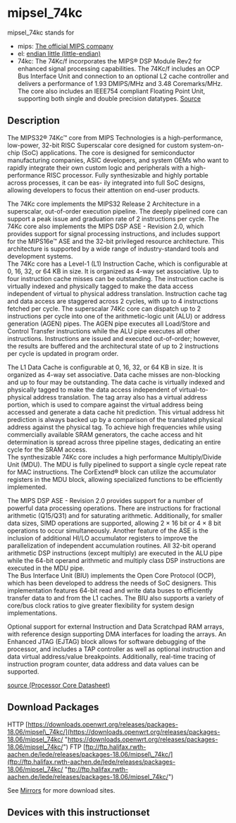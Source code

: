 # mipsel\_74kc

mipsel\_74kc stands for

- mips: [The official MIPS company](https://www.mips.com/ "https://www.mips.com/")
- el: [endian little (little-endian)](https://www.linux-mips.org/wiki/Endianness "https://www.linux-mips.org/wiki/Endianness")
- 74kc: The 74Kc/f incorporates the MIPS® DSP Module Rev2 for enhanced signal processing capabilities. The 74Kc/f includes an OCP Bus Interface Unit and connection to an optional L2 cache controller and delivers a performance of 1.93 DMIPS/MHz and 3.48 Coremarks/MHz. The core also includes an IEEE754 compliant Floating Point Unit, supporting both single and double precision datatypes. [Source](https://www.mips.com/products/classic/ "https://www.mips.com/products/classic/")

## Description

The MIPS32® 74Kc™ core from MIPS Technologies is a high-performance, low-power, 32-bit RISC Superscalar core designed for custom system-on-chip (SoC) applications. The core is designed for semiconductor manufacturing companies, ASIC developers, and system OEMs who want to rapidly integrate their own custom logic and peripherals with a high-performance RISC processor. Fully synthesizable and highly portable across processes, it can be eas- ily integrated into full SoC designs, allowing developers to focus their attention on end-user products.

The 74Kc core implements the MIPS32 Release 2 Architecture in a superscalar, out-of-order execution pipeline. The deeply pipelined core can support a peak issue and graduation rate of 2 instructions per cycle. The 74Kc core also implements the MIPS DSP ASE - Revision 2.0, which provides support for signal processing instructions, and includes support for the MIPS16e™ ASE and the 32-bit privileged resource architecture. This architecture is supported by a wide range of industry-standard tools and development systems.  
The 74Kc core has a Level-1 (L1) Instruction Cache, which is configurable at 0, 16, 32, or 64 KB in size. It is organized as 4-way set associative. Up to four instruction cache misses can be outstanding. The instruction cache is virtually indexed and physically tagged to make the data access independent of virtual to physical address translation. Instruction cache tag and data access are staggered across 2 cycles, with up to 4 instructions fetched per cycle. The superscalar 74Kc core can dispatch up to 2 instructions per cycle into one of the arithmetic-logic unit (ALU) or address generation (AGEN) pipes. The AGEN pipe executes all Load/Store and Control Transfer instructions while the ALU pipe executes all other instructions. Instructions are issued and executed out-of-order; however, the results are buffered and the architectural state of up to 2 instructions per cycle is updated in program order.

The L1 Data Cache is configurable at 0, 16, 32, or 64 KB in size. It is organized as 4-way set associative. Data cache misses are non-blocking and up to four may be outstanding. The data cache is virtually indexed and physically tagged to make the data access independent of virtual-to-physical address translation. The tag array also has a virtual address portion, which is used to compare against the virtual address being accessed and generate a data cache hit prediction. This virtual address hit prediction is always backed up by a comparison of the translated physical address against the physical tag. To achieve high frequencies while using commercially available SRAM generators, the cache access and hit determination is spread across three pipeline stages, dedicating an entire cycle for the SRAM access.  
The synthesizable 74Kc core includes a high performance Multiply/Divide Unit (MDU). The MDU is fully pipelined to support a single cycle repeat rate for MAC instructions. The CorExtend® block can utilize the accumulator registers in the MDU block, allowing specialized functions to be efficiently implemented.

The MIPS DSP ASE - Revision 2.0 provides support for a number of powerful data processing operations. There are instructions for fractional arithmetic (Q15/Q31) and for saturating arithmetic. Additionally, for smaller data sizes, SIMD operations are supported, allowing 2 × 16 bit or 4 × 8 bit operations to occur simultaneously. Another feature of the ASE is the inclusion of additional HI/LO accumulator registers to improve the parallelization of independent accumulation routines. All 32-bit operand arithmetic DSP instructions (except multiply) are executed in the ALU pipe while the 64-bit operand arithmetic and multiply class DSP instructions are executed in the MDU pipe.  
The Bus Interface Unit (BIU) implements the Open Core Protocol (OCP), which has been developed to address the needs of SoC designers. This implementation features 64-bit read and write data buses to efficiently transfer data to and from the L1 caches. The BIU also supports a variety of core/bus clock ratios to give greater flexibility for system design implementations.

Optional support for external Instruction and Data Scratchpad RAM arrays, with reference design supporting DMA interfaces for loading the arrays. An Enhanced JTAG (EJTAG) block allows for software debugging of the processor, and includes a TAP controller as well as optional instruction and data virtual address/value breakpoints. Additionally, real-time tracing of instruction program counter, data address and data values can be supported.

[source (Processor Core Datasheet)](https://people.freebsd.org/~adrian/mips/MD00496-2B-74KC-DTS-01.07.pdf "https://people.freebsd.org/~adrian/mips/MD00496-2B-74KC-DTS-01.07.pdf")

## Download Packages

HTTP [https://downloads.openwrt.org/releases/packages-18.06/mipsel\_74kc/](https://downloads.openwrt.org/releases/packages-18.06/mipsel_74kc/ "https://downloads.openwrt.org/releases/packages-18.06/mipsel_74kc/") FTP [ftp://ftp.halifax.rwth-aachen.de/lede/releases/packages-18.06/mipsel\_74kc/](ftp://ftp.halifax.rwth-aachen.de/lede/releases/packages-18.06/mipsel_74kc/ "ftp://ftp.halifax.rwth-aachen.de/lede/releases/packages-18.06/mipsel_74kc/")

See [Mirrors](/downloads#mirrors "downloads") for more download sites.

## Devices with this instructionset
